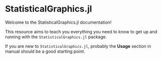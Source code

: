 # StatisticalGraphics.jl

Welcome to the StatisticalGraphics.jl documentation!

This resource aims to teach you everything you need to know to get up and running with the `StatisticalGraphics.jl` package.

If you are new to `StatisticalGraphics.jl`, probably the **Usage** section in manual should be a good starting point.